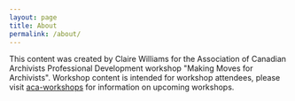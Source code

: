 ```yaml
---
layout: page
title: About
permalink: /about/
---
```


This content was created by Claire Williams for the Association of Canadian Archivists Professional Development workshop "Making Moves for Archivists". Workshop content is intended for workshop attendees, please visit
[aca-workshops](https://archivists.ca/ACA-Workshops) for information on upcoming workshops.
